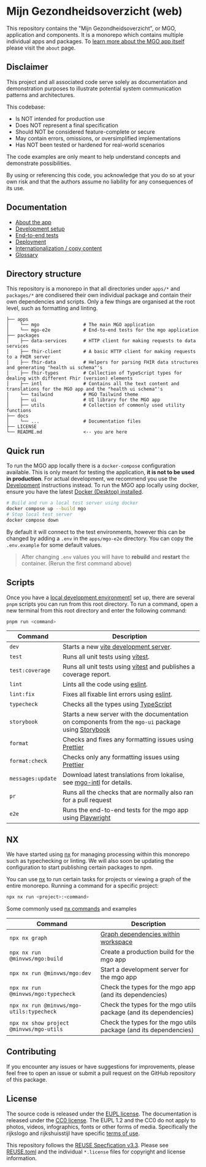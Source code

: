 # Mijn Gezondheidsoverzicht (web)

This repository contains the "Mijn Gezondheidsoverzicht", or MGO, application and components. It is a monorepo which contains multiple individual apps and packages. To [learn more about the MGO app itself][mgo-about] please visit the `about` page.

## Disclaimer

This project and all associated code serve solely as documentation
and demonstration purposes to illustrate potential system
communication patterns and architectures.

This codebase:

- Is NOT intended for production use
- Does NOT represent a final specification
- Should NOT be considered feature-complete or secure
- May contain errors, omissions, or oversimplified implementations
- Has NOT been tested or hardened for real-world scenarios

The code examples are only meant to help understand concepts and demonstrate possibilities.

By using or referencing this code, you acknowledge that you do so at your own
risk and that the authors assume no liability for any consequences of its use.

## Documentation

- [About the app][mgo-about]
- [Development setup][mgo-development]
- [End-to-end tests](apps/mgo-e2e/README.md)
- [Deployment][mgo-deployment]
- [Internationalization / copy content][mgo-intl]
- [Glossary][mgo-glossary]

## Directory structure

This repository is a monorepo in that all directories under `apps/*` and `packages/*` are condisered their own individual package and contain their own dependencies and scripts. Only a few things are organised at the root level, such as formatting and linting.

```shell
├── apps
│    └── mgo                # The main MGO application
│    └── mgo-e2e            # End-to-end tests for the mgo application
├── packages
│    ├── data-services      # HTTP client for making requests to data services
│    ├── fhir-client        # A basic HTTP client for making requests to a FHIR server
│    ├── fhir-data          # Helpers for parsing FHIR data structures and generating "health ui schema"'s
│    ├── fhir-types         # Collection of TypeScript types for dealing with different Fhir (version) elements
│    ├── intl               # Contains all the text content and translations for the MGO app and the "health ui schema"'s
│    └── tailwind           # MGO Tailwind theme
│    ├── ui                 # UI library for the MGO app
│    ├── utils              # Collection of commonly used utility functions
├── docs
│    └── ...                # Documentation files
├── LICENSE
└── README.md               <-- you are here
```

## Quick run

To run the MGO app locally there is a `docker-compose` configuration available. This is only meant for testing the application, **it is not to be used in production**. For actual development, we recommend you use the [Development][mgo-development] instructions instead. To run the MGO app locally using docker, ensure you have the latest [Docker (Desktop) installed][docker].

```sh
# Build and run a local test server using docker
docker compose up --build mgo
# Stop local test server
docker compose down
```

By default it will connect to the test environments, however this can be changed by adding a `.env` in the `apps/mgo-e2e` directory. You can copy the `.env.example` for some default values.

> After changing `.env` values you will have to **rebuild** and **restart** the container. (Rerun the first command above)

## Scripts

Once you have a [local development environment][mgo-development]] set up, there are several `pnpm` scripts you can run from this root directory. To run a command, open a new terminal from this root directory and enter the following command:

```bash
pnpm run <command>
```

| Command           | Description                                                                                          |
| ----------------- | ---------------------------------------------------------------------------------------------------- |
| `dev`             | Starts a new [vite development server][vite-dev].                                                    |
| `test`            | Runs all unit tests using [vitest].                                                                  |
| `test:coverage`   | Runs all unit tests using [vitest] and publishes a coverage report.                                  |
| `lint`            | Lints all the code using [eslint].                                                                   |
| `lint:fix`        | Fixes all fixable lint errors using [eslint].                                                        |
| `typecheck`       | Checks all the types using [TypeScript]                                                              |
| `storybook`       | Starts a new server with the documentation on components from the `mgo-ui` package using [Storybook] |
| `format`          | Checks and fixes any formatting issues using [Prettier]                                              |
| `format:check`    | Checks only any formatting issues using [Prettier]                                                   |
| `messages:update` | Download latest translations from lokalise, see [mgo-intl] for details.                              |
| `pr`              | Runs all the checks that are normally also ran for a pull request                                    |
| `e2e`             | Runs the end-to-end tests for the mgo app using [Playwright]                                         |

## NX

We have started using [nx] for managing processing within this monorepo such as typechecking or linting. We will also soon be updating the configuration to start publishing certain packages to npm.

You can use [nx] to run certain tasks for projects or viewing a graph of the entire monorepo. Running a command for a specific project:

```bash
npx nx run <project>:<command>
```

Some commonly used [nx commands][nx-commands] and examples

| Command                                  | Description                                                      |
| ---------------------------------------- | ---------------------------------------------------------------- |
| `npx nx graph`                           | [Graph dependencies within workspace][nx-graph]                  |
| `npx nx run @minvws/mgo:build`           | Create a production build for the mgo app                        |
| `npx nx run @minvws/mgo:dev`             | Start a development server for the mgo app                       |
| `npx nx run @minvws/mgo:typecheck`       | Check the types for the mgo app (and its dependencies)           |
| `npx nx run @minvws/mgo-utils:typecheck` | Check the types for the mgo utils package (and its dependencies) |
| `npx nx show project @minvws/mgo-utils`  | Check the types for the mgo utils package (and its dependencies) |

[vite-dev]: https://vite.dev/guide/cli.html#dev-server
[vitest]: https://vitest.dev/
[eslint]: https://eslint.org/
[TypeScript]: https://www.typescriptlang.org/
[Storybook]: https://storybook.js.org/
[Prettier]: https://prettier.io/
[Playwright]: https://playwright.dev/
[docker]: https://www.docker.com/products/docker-desktop/
[nx]: https://nx.dev/
[nx-graph]: https://nx.dev/reference/nx-commands#graph
[nx-commands]: https://nx.dev/reference/nx-commands

<!-- Docs -->

[mgo-about]: ./docs/about.md
[mgo-development]: ./docs/development.md
[mgo-deployment]: ./docs/deployment.md
[mgo-glossary]: ./docs/glossary.md
[mgo-intl]: ./packages/mgo-intl/README.md

## Contributing

If you encounter any issues or have suggestions for improvements, please feel free to open an issue or submit a pull
request on the GitHub repository of this package.

## License

The source code is released under the [EUPL license](./LICENSES/EUPL-1.2.txt).
The documentation is released under the [CC0 license](./LICENSES/CC0-1.0.txt).
The EUPL 1.2 and the CC0 do not apply to photos, videos, infographics, fonts or other forms of media.
Specifically the rijkslogo and rijkshuisstijl have specific [terms of use](./LICENSES/LicenseRef-Rijkshuisstijl.txt).

This repository follows the [REUSE Specfication v3.3](https://reuse.software/spec/).
Please see [REUSE.toml](./REUSE.toml) and the individual `*.license` files for copyright and license information.
